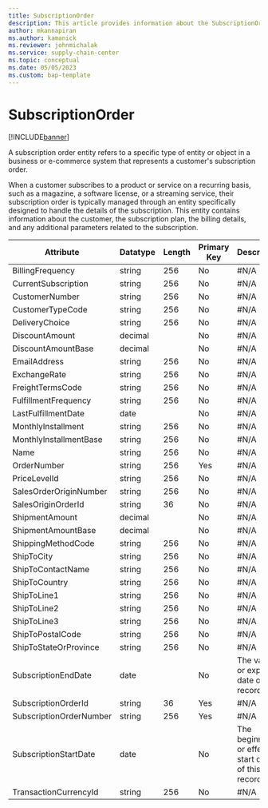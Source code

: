 ```yaml
---
title: SubscriptionOrder
description: This article provides information about the SubscriptionOrder entity.
author: mkannapiran
ms.author: kamanick
ms.reviewer: johnmichalak
ms.service: supply-chain-center
ms.topic: conceptual
ms.date: 05/05/2023
ms.custom: bap-template
---
```


# **SubscriptionOrder**

[!INCLUDE[banner](../../includes/banner.md)]

A subscription order entity refers to a specific type of entity or object in a business or e-commerce system that represents a customer's subscription order.

When a customer subscribes to a product or service on a recurring basis, such as a magazine, a software license, or a streaming service, their subscription order is typically managed through an entity specifically designed to handle the details of the subscription. This entity contains information about the customer, the subscription plan, the billing details, and any additional parameters related to the subscription.


|	Attribute	|	Datatype	|	Length	|	Primary Key	|	Description	|
|---------------|--------|------|----------|-----------|
|	BillingFrequency	|	string	|	256	|	No	|	#N/A	|
|	CurrentSubscription	|	string	|	256	|	No	|	#N/A	|
|	CustomerNumber	|	string	|	256	|	No	|	#N/A	|
|	CustomerTypeCode	|	string	|	256	|	No	|	#N/A	|
|	DeliveryChoice	|	string	|	256	|	No	|	#N/A	|
|	DiscountAmount	|	decimal	|		|	No	|	#N/A	|
|	DiscountAmountBase	|	decimal	|		|	No	|	#N/A	|
|	EmailAddress	|	string	|	256	|	No	|	#N/A	|
|	ExchangeRate	|	string	|	256	|	No	|	#N/A	|
|	FreightTermsCode	|	string	|	256	|	No	|	#N/A	|
|	FulfillmentFrequency	|	string	|	256	|	No	|	#N/A	|
|	LastFulfillmentDate	|	date	|		|	No	|	#N/A	|
|	MonthlyInstallment	|	string	|	256	|	No	|	#N/A	|
|	MonthlyInstallmentBase	|	string	|	256	|	No	|	#N/A	|
|	Name	|	string	|	256	|	No	|	#N/A	|
|	OrderNumber	|	string	|	256	|	Yes	|	#N/A	|
|	PriceLevelId	|	string	|	256	|	No	|	#N/A	|
|	SalesOrderOriginNumber	|	string	|	256	|	No	|	#N/A	|
|	SalesOriginOrderId	|	string	|	36	|	No	|	#N/A	|
|	ShipmentAmount	|	decimal	|		|	No	|	#N/A	|
|	ShipmentAmountBase	|	decimal	|		|	No	|	#N/A	|
|	ShippingMethodCode	|	string	|	256	|	No	|	#N/A	|
|	ShipToCity	|	string	|	256	|	No	|	#N/A	|
|	ShipToContactName	|	string	|	256	|	No	|	#N/A	|
|	ShipToCountry	|	string	|	256	|	No	|	#N/A	|
|	ShipToLine1	|	string	|	256	|	No	|	#N/A	|
|	ShipToLine2	|	string	|	256	|	No	|	#N/A	|
|	ShipToLine3	|	string	|	256	|	No	|	#N/A	|
|	ShipToPostalCode	|	string	|	256	|	No	|	#N/A	|
|	ShipToStateOrProvince	|	string	|	256	|	No	|	#N/A	|
|	SubscriptionEndDate	|	date	|		|	No	|	The validity or expirty date of this record	|
|	SubscriptionOrderId	|	string	|	36	|	Yes	|	#N/A	|
|	SubscriptionOrderNumber	|	string	|	256	|	Yes	|	#N/A	|
|	SubscriptionStartDate	|	date	|		|	No	|	The beginning or effective start date of this record	|
|	TransactionCurrencyId	|	string	|	256	|	No	|	#N/A	|
